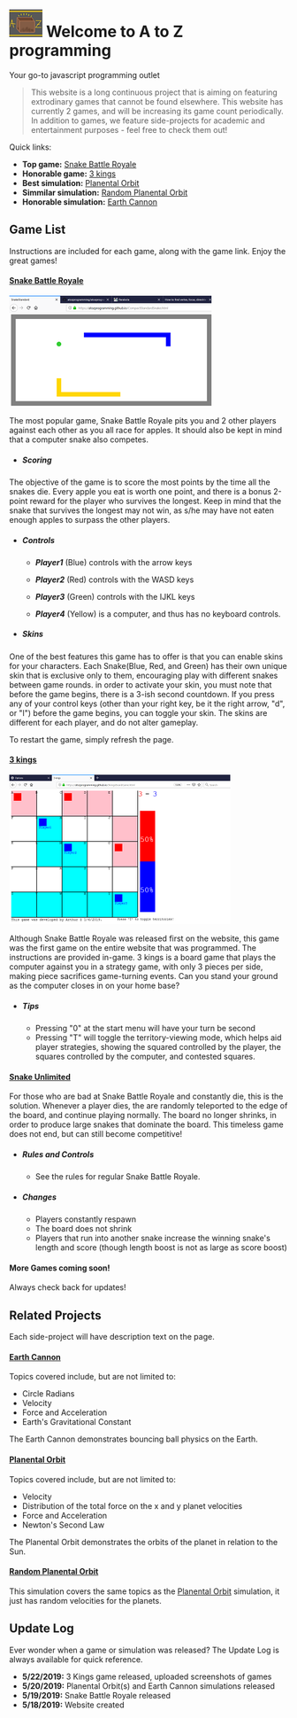 # ![alt text](WebsiteLogo2.png "Logo") Welcome to A to Z programming

Your go-to javascript programming outlet
> This website is a long continuous project that is aiming on featuring extrodinary games that cannot be found elsewhere. This website has currently 2 games, and will be increasing its game count periodically. In addition to games, we feature side-projects for academic and entertainment purposes - feel free to check them out!

Quick links: 
  - **Top game:** [Snake Battle Royale](./CompactStandardSnake.html)
  - **Honorable game:** [3 kings](./3kingsBoardGame.html)
  - **Best simulation:** [Planental Orbit](./Physics2.html)
  - **Simmilar simulation:** [Random Planental Orbit](./Physics2rand.html)
  - **Honorable simulation:** [Earth Cannon](./Physics.html)

## Game List

Instructions are included for each game, along with the game link. Enjoy the great games!

#### [Snake Battle Royale](./CompactStandardSnake.html)
![alt text](SnakeScreenshot.png "Snake")

The most popular game, Snake Battle Royale pits you and 2 other players against each other as you all race for apples. It should also be kept in mind that a computer snake also competes.
  * ##### Scoring
The objective of the game is to score the most points by the time all the snakes die. Every apple you eat is worth one point, and there is a bonus 2-point reward for the player who survives the longest. Keep in mind that the snake that survives the longest may not win, as s/he may have not eaten enough apples to surpass the other players.
  * ##### Controls
       * _**Player1**_ (Blue) controls with the arrow keys

       * _**Player2**_ (Red) controls with the WASD keys

       * _**Player3**_ (Green) controls with the IJKL keys

       * _**Player4**_ (Yellow) is a computer, and thus has no keyboard controls.
  * ##### Skins
One of the best features this game has to offer is that you can enable skins for your characters. Each Snake(Blue, Red, and Green) has their own unique skin that is exclusive only to them, encouraging play with different snakes between game rounds. in order to activate your skin, you must note that before the game begins, there is a 3-ish second countdown. If you press any of your control keys (other than your right key, be it the right arrow, "d", or "l") before the game begins, you can toggle your skin. The skins are different for each player, and do not alter gameplay.

To restart the game, simply refresh the page.

#### [3 kings](./3kingsBoardGame.html)
![alt text](3Kings.png "3kings")

Although Snake Battle Royale was released first on the website, this game was the first game on the entire website that was programmed. The instructions are provided in-game. 3 kings is a board game that plays the computer against you in a strategy game, with only 3 pieces per side, making piece sacrifices game-turning events. Can you stand your ground as the computer closes in on your home base?
  * ##### Tips
    * Pressing "0" at the start menu will have your turn be second
    * Pressing "T" will toggle the territory-viewing mode, which helps aid player strategies, showing the squared controlled by the player, the squares controlled by the computer, and contested squares.

#### [Snake Unlimited](./SnakeUnlimited.html)

For those who are bad at Snake Battle Royale and constantly die, this is the solution. Whenever a player dies, the are randomly teleported to the edge of the board, and continue playing normally. The board no longer shrinks, in order to produce large snakes that dominate the board. This timeless game does not end, but can still become competitive!
  * ##### Rules and Controls
    * See the rules for regular Snake Battle Royale.
  * ##### Changes
    * Players constantly respawn
    * The board does not shrink
    * Players that run into another snake increase the winning snake's length and score (though length boost is not as large as score boost)
#### More Games coming soon!

Always check back for updates!

## Related Projects

Each side-project will have description text on the page.

#### [Earth Cannon](./Physics.html)
Topics covered include, but are not limited to:
  - Circle Radians
  - Velocity
  - Force and Acceleration
  - Earth's Gravitational Constant

The Earth Cannon demonstrates bouncing ball physics on the Earth.
#### [Planental Orbit](./Physics2.html)
Topics covered include, but are not limited to:
  - Velocity
  - Distribution of the total force on the x and y planet velocities
  - Force and Acceleration
  - Newton's Second Law
  
The Planental Orbit demonstrates the orbits of the planet in relation to the Sun.
#### [Random Planental Orbit](./Physics2rand.html)
This simulation covers the same topics as the [Planental Orbit](./Physics2.html) simulation, it just has random velocities for the planets.

## Update Log

Ever wonder when a game or simulation was released? The Update Log is always available for quick reference.
  - **5/22/2019:** 3 Kings game released, uploaded screenshots of games
  - **5/20/2019:** Planental Orbit(s) and Earth Cannon simulations released
  - **5/19/2019:** Snake Battle Royale released
  - **5/18/2019:** Website created
